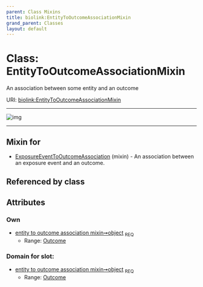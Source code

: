 ```yaml
---
parent: Class Mixins
title: biolink:EntityToOutcomeAssociationMixin
grand_parent: Classes
layout: default
---
```


# Class: EntityToOutcomeAssociationMixin


An association between some entity and an outcome

URI: [biolink:EntityToOutcomeAssociationMixin](https://w3id.org/biolink/vocab/EntityToOutcomeAssociationMixin)


---

![img](http://yuml.me/diagram/nofunky;dir:TB/class/[Outcome],[Outcome]%3Cobject%201..1-++[EntityToOutcomeAssociationMixin],[ExposureEventToOutcomeAssociation]uses%20-.-%3E[EntityToOutcomeAssociationMixin],[ExposureEventToOutcomeAssociation])

---


## Mixin for

 * [ExposureEventToOutcomeAssociation](ExposureEventToOutcomeAssociation.md) (mixin)  - An association between an exposure event and an outcome.

## Referenced by class


## Attributes


### Own

 * [entity to outcome association mixin➞object](entity_to_outcome_association_mixin_object.md)  <sub>REQ</sub>
     * Range: [Outcome](Outcome.md)

### Domain for slot:

 * [entity to outcome association mixin➞object](entity_to_outcome_association_mixin_object.md)  <sub>REQ</sub>
     * Range: [Outcome](Outcome.md)
